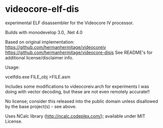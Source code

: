 videocore-elf-dis
=================

experimental ELF disassembler for the Videocore IV processor.

Builds with monodevelop 3.0, .Net 4.0

Based on original implementation:
https://github.com/hermanhermitage/videocoreiv
https://github.com/hermanhermitage/videocore-disjs
See README's for additional license/disclaimer info.

Usage:

vcelfdis.exe FILE_obj >FILE.asm

Includes some modifications to videocoreiv.arch for experiments I was doing with vector decoding, but these are not even remotely accurate!!

No license; consider this released into the public domain unless disallowed by the base project(s) - see above.

Uses NCalc library (http://ncalc.codeplex.com/); available under MIT License.

